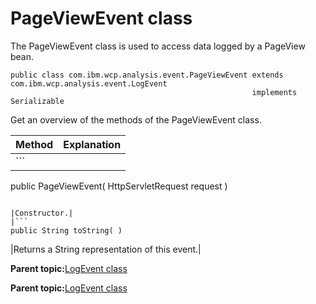 # PageViewEvent class 

The PageViewEvent class is used to access data logged by a PageView bean.

```
public class com.ibm.wcp.analysis.event.PageViewEvent extends com.ibm.wcp.analysis.event.LogEvent
                                                      implements Serializable

```

Get an overview of the methods of the PageViewEvent class.

|Method|Explanation|
|------|-----------|
|```
public PageViewEvent( HttpServletRequest request )
```

|Constructor.|
|```
public String toString( )
```

|Returns a String representation of this event.|

**Parent topic:**[LogEvent class ](../pzn/pzn_logevent_class.md)

**Parent topic:**[LogEvent class ](../pzn/pzn_logevent_class.md)

